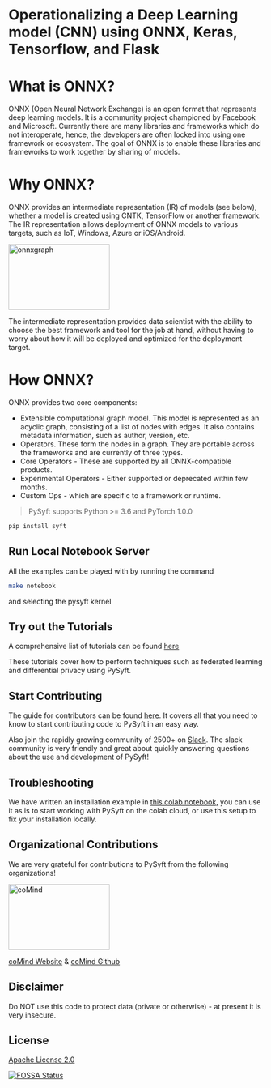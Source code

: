 # Operationalizing a Deep Learning model (CNN) using ONNX, Keras, Tensorflow, and Flask

# What is ONNX?

ONNX (Open Neural Network Exchange) is an open format that represents deep learning models. It is a community project championed by Facebook and Microsoft. Currently there are many libraries and frameworks which do not interoperate, hence, the developers are often locked into using one framework or ecosystem. The goal of ONNX is to enable these libraries and frameworks to work together by sharing of models.

# Why ONNX?

ONNX provides an intermediate representation (IR) of models (see below), whether a model is created using CNTK, TensorFlow or another framework. The IR representation allows deployment of ONNX models to various targets, such as IoT, Windows, Azure or iOS/Android.

<img src="onnxgraph.png" alt="onnxgraph" width="200" height="130"/>

The intermediate representation provides data scientist with the ability to choose the best framework and tool for the job at hand, without having to worry about how it will be deployed and optimized for the deployment target.

# How ONNX?

ONNX provides two core components:
- Extensible computational graph model. This model is represented as an acyclic graph, consisting of a list of nodes with edges. It also contains metadata information,
such as author, version, etc.
- Operators. These form the nodes in a graph. They are portable across the frameworks and are currently of three types.
 - Core Operators - These are supported by all ONNX-compatible products.
 - Experimental Operators - Either supported or deprecated within few months.
 - Custom Ops - which are specific to a framework or runtime.

> PySyft supports Python &gt;= 3.6 and PyTorch 1.0.0

```bash
pip install syft
```
## Run Local Notebook Server
All the examples can be played with by running the command
```bash
make notebook
```
and selecting the pysyft kernel

## Try out the Tutorials

A comprehensive list of tutorials can be found [here](https://github.com/OpenMined/PySyft/tree/master/examples/tutorials)

These tutorials cover how to perform techniques such as federated learning and differential privacy using PySyft.

## Start Contributing

The guide for contributors can be found [here](https://github.com/OpenMined/PySyft/tree/master/CONTRIBUTING.md). It covers all that you need to know to start contributing code to PySyft in an easy way.

Also join the rapidly growing community of 2500+ on [Slack](http://slack.openmined.org). The slack community is very friendly and great about quickly answering questions about the use and development of PySyft!

## Troubleshooting

We have written an installation example in [this colab notebook](https://colab.research.google.com/drive/14tNU98OKPsP55Y3IgFtXPfd4frqbkrxK), you can use it as is to start working with PySyft on the colab cloud, or use this setup to fix your installation locally.

## Organizational Contributions

We are very grateful for contributions to PySyft from the following organizations!

 <img src="https://raw.githubusercontent.com/coMindOrg/federated-averaging-tutorials/master/images/comindorg_logo.png" alt="coMind" width="200" height="130"/>  

 [coMind Website](https://comind.org/) & [coMind Github](https://github.com/coMindOrg/federated-averaging-tutorials)

## Disclaimer

Do NOT use this code to protect data (private or otherwise) - at present it is very insecure.

## License

[Apache License 2.0](https://github.com/OpenMined/PySyft/blob/master/LICENSE)

[![FOSSA Status](https://app.fossa.io/api/projects/git%2Bgithub.com%2Fmatthew-mcateer%2FPySyft.svg?type=large)](https://app.fossa.io/projects/git%2Bgithub.com%2Fmatthew-mcateer%2FPySyft?ref=badge_large)
